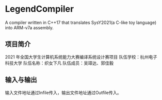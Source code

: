 # LegendCompiler
A compiler written in C++17 that translates SysY2021(a C-like toy language) into ARM-v7a assembly.
## 项目简介
2021 年全国大学生计算机系统能力大赛编译系统设计赛项目
队伍学校：杭州电子科技大学
队伍名称：织女下凡
队伍成员：吴璋达、郭佳毅
## 输入与输出
输入文件地址通过Infile传入，输出文件地址通过Outfile传入。
